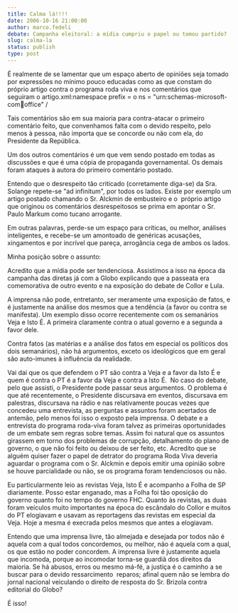 ```yaml
---
title: Calma lá!!!!
date: 2006-10-16 21:00:00
author: marco.fedeli
debate: Campanha eleitoral: a mídia cumpriu o papel ou tomou partido?
slug: calma-la
status: publish 
type: post
---
```


É realmente de se lamentar que um espaço aberto de opiniões seja tomado por expressões no mínimo pouco educadas como as que constam do próprio artigo contra o programa roda viva e nos comentários que  seguiram o artigo.xml:namespace prefix = o ns = "urn:schemas-microsoft-com:office:office" /


Tais comentários são em sua maioria para contra-atacar o primeiro comentário feito, que convenhamos falta com o devido respeito, pelo menos à pessoa, não importa que se concorde ou não com ela, do Presidente da República. 


Um dos outros comentários é um que vem sendo postado em todas as discussões e que é uma cópia de propaganda governamental. Os demais foram ataques à autora do primeiro comentário postado. 


Entendo que o desrespeito tão criticado (corretamente diga-se) da Sra. Solange repete-se "ad infinitum", por todos os lados. Existe por exemplo um artigo postado chamando o Sr. Alckmin de embusteiro e o  próprio artigo que originou os comentários desrespeitosos se prima em apontar o Sr. Paulo Markum como tucano arrogante.


Em outras palavras, perde-se um espaço para críticas, ou melhor, análises inteligentes, e recebe-se um amontoado de genéricas acusações, xingamentos e por incrível que pareça, arrogância cega de ambos os lados.


Minha posição sobre o assunto:


Acredito que a mídia pode ser tendenciosa. Assistimos a isso na época da campanha das diretas já com a Globo explicando que a passeata era comemorativa de outro evento e na exposição do debate de Collor e Lula. 


A imprensa não pode, entretanto, ser meramente uma exposição de fatos, e é justamente na análise dos mesmos que a tendência (a favor ou contra se manifesta). Um exemplo disso ocorre recentemente com os semanários Veja e Isto É. A primeira claramente contra o atual governo e a segunda a favor dele. 


Contra fatos (as matérias e a análise dos fatos em especial os políticos dos dois semanários), não há argumentos, exceto os ideológicos que em geral são auto-imunes à influência da realidade. 


  
Vai daí que os que defendem o PT são contra a Veja e a favor da Isto É e quem é contra o PT é a favor da Veja e contra a Isto É.  No caso do debate, pelo que assisti, o Presidente pode passar seus argumentos. O problema é que até recentemente, o Presidente discursava em eventos, discursava em palestras, discursava na rádio e nas relativamente poucas vezes que concedeu uma entrevista, as perguntas e assuntos foram acertados de antemão, pelo menos foi isso o exposto pela imprensa. O debate e a entrevista do programa roda-viva foram talvez as primeiras oportunidades de um embate sem regras sobre temas. Assim foi natural que os assuntos girassem em torno dos problemas de corrupção, detalhamento do plano de governo, o que não foi feito ou deixou de ser feito, etc. Acredito que se alguém quiser fazer o papel de detrator do programa Roda Viva deveria aguardar o programa com o Sr. Alckmin e depois emitir uma opinião sobre se houve parcialidade ou não, se os programa foram tendenciosos ou não.   
  



Eu particularmente leio as revistas Veja, Isto É e acompanho a Folha de SP diariamente. Posso estar enganado, mas a Folha foi tão oposição do governo quanto foi no tempo do governo FHC. Quanto às revistas, as duas foram veículos muito importantes na época do escândalo do Collor e muitos do PT elogiavam e usavam as reportagens das revistas em especial da Veja. Hoje a mesma é execrada pelos mesmos que antes a elogiavam. 


Entendo que uma imprensa livre, tão almejada e desejada por todos não é aquela com a qual todos concordemos, ou melhor, não é aquela com a qual, os que estão no poder concordem. A imprensa livre é justamente aquela que incomoda, porque ao incomodar torna-se guardiã dos direitos da maioria. Se há abusos, erros ou mesmo má-fé, a justiça é o caminho a se buscar para o devido ressarcimento  reparos; afinal quem não se lembra do jornal nacional veiculando o direito de resposta do Sr. Brizola contra editorial do Globo? 


É isso!


 


 


